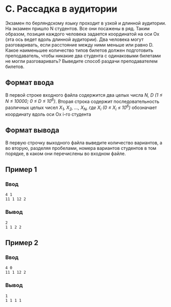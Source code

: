 # C. Рассадка в аудитории

Экзамен по берляндскому языку проходит в узкой и длинной аудитории. На экзамен пришло N студентов. Все они посажены в
ряд. Таким образом, позиция каждого человека задается координатой на оси Ox (эта ось ведет вдоль длинной аудитории). Два
человека могут разговаривать, если расстояние между ними меньше или равно D. Какое наименьшее количество типов билетов
должен подготовить преподаватель, чтобы никакие два студента с одинаковыми билетами не могли разговаривать? Выведите
способ раздачи преподавателем билетов.

## Формат ввода

В первой строке входного файла содержится два целых числа _N, D (1 ≤ N ≤ 10000; 0 ≤ D ≤ 10<sup>6</sup>)_.
Вторая строка содержит последовательность различных целых чисел _X<sub>1</sub>, X<sub>2</sub>, ..., X<sub>N</sub>,
где X<sub>i</sub> (0 ≤ X<sub>i</sub> ≤ 10<sup>6</sup>)_ обозначает координату вдоль оси Ox i-го
студента

## Формат вывода

В первую строчку выходного файла выведите количество вариантов, а во вторую, разделяя пробелами, номера вариантов
студентов в том порядке, в каком они перечислены во входном файле.

## Пример 1

### Ввод

    4 1
    11 1 12 2

### Вывод

    2
    1 1 2 2 

## Пример 2

### Ввод

    4 0
    11 1 12 2

### Вывод

    1
    1 1 1 1 

